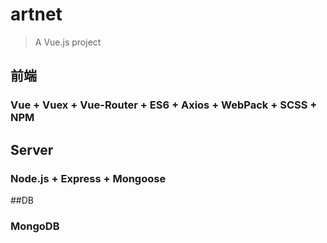 # artnet

> A Vue.js project

## 前端

### Vue + Vuex + Vue-Router + ES6 + Axios + WebPack + SCSS + NPM

## Server

### Node.js + Express + Mongoose

##DB

### MongoDB
